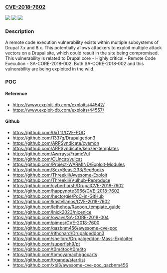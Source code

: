 ### [CVE-2018-7602](https://cve.mitre.org/cgi-bin/cvename.cgi?name=CVE-2018-7602)
![](https://img.shields.io/static/v1?label=Product&message=core&color=blue)
![](https://img.shields.io/static/v1?label=Version&message=n%2Fa&color=blue)
![](https://img.shields.io/static/v1?label=Vulnerability&message=Remote%20code%20Execution&color=brighgreen)

### Description

A remote code execution vulnerability exists within multiple subsystems of Drupal 7.x and 8.x. This potentially allows attackers to exploit multiple attack vectors on a Drupal site, which could result in the site being compromised. This vulnerability is related to Drupal core - Highly critical - Remote Code Execution - SA-CORE-2018-002. Both SA-CORE-2018-002 and this vulnerability are being exploited in the wild.

### POC

#### Reference
- https://www.exploit-db.com/exploits/44542/
- https://www.exploit-db.com/exploits/44557/

#### Github
- https://github.com/0xT11/CVE-POC
- https://github.com/1337g/Drupalgedon3
- https://github.com/ARPSyndicate/cvemon
- https://github.com/ARPSyndicate/kenzer-templates
- https://github.com/Awrrays/FrameVul
- https://github.com/CLincat/vulcat
- https://github.com/Project-WARMIND/Exploit-Modules
- https://github.com/SexyBeast233/SecBooks
- https://github.com/Threekiii/Awesome-Exploit
- https://github.com/Threekiii/Vulhub-Reproduce
- https://github.com/cyberharsh/DrupalCVE-2018-7602
- https://github.com/happynote3966/CVE-2018-7602
- https://github.com/hectorgie/PoC-in-GitHub
- https://github.com/kastellanos/CVE-2018-7602
- https://github.com/lethehoa/Racoon_template_guide
- https://github.com/lnick2023/nicenice
- https://github.com/oways/SA-CORE-2018-004
- https://github.com/pimps/CVE-2018-7600
- https://github.com/qazbnm456/awesome-cve-poc
- https://github.com/rithchard/Drupalgeddon3
- https://github.com/shellord/Drupalgeddon-Mass-Exploiter
- https://github.com/superfish9/pt
- https://github.com/t0m4too/t0m4to
- https://github.com/tomoyamachi/gocarts
- https://github.com/trganda/starrlist
- https://github.com/xbl3/awesome-cve-poc_qazbnm456

